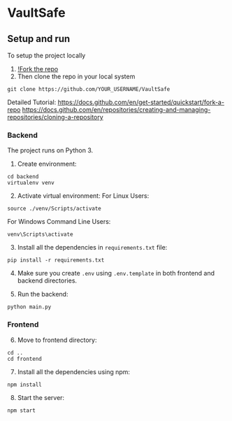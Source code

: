 # VaultSafe

## Setup and run

To setup the project locally 
1. [!Fork the repo](https://github.com/RohanKaran/VaultSafe/fork)
2. Then clone the repo in your local system
```
git clone https://github.com/YOUR_USERNAME/VaultSafe
```
Detailed Tutorial:
https://docs.github.com/en/get-started/quickstart/fork-a-repo
https://docs.github.com/en/repositories/creating-and-managing-repositories/cloning-a-repository

### Backend
The project runs on Python 3.

1. Create environment:
```
cd backend
virtualenv venv
```

2. Activate virtual environment:
For Linux Users:
```
source ./venv/Scripts/activate
```
For Windows Command Line Users:
```
venv\Scripts\activate
```

3. Install all the dependencies in `requirements.txt` file:
```
pip install -r requirements.txt
```

4. Make sure you create `.env` using `.env.template` in both frontend and backend directories.

5. Run the backend:
```
python main.py
```

### Frontend
6. Move to frontend directory:
```
cd ..
cd frontend
```

7. Install all the dependencies using npm:
```
npm install
```
8. Start the server:
```
npm start
```

